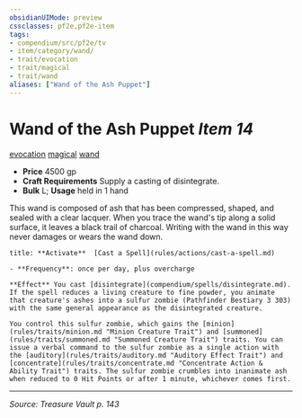 ```yaml
---
obsidianUIMode: preview
cssclasses: pf2e,pf2e-item
tags:
- compendium/src/pf2e/tv
- item/category/wand/
- trait/evocation
- trait/magical
- trait/wand
aliases: ["Wand of the Ash Puppet"]
---
```

# Wand of the Ash Puppet *Item 14*  
[evocation](rules/traits/evocation.md "Evocation School Trait")  [magical](rules/traits/magical.md "Magical Item Trait")  [wand](rules/traits/wand.md "Wand Item Trait")  

- **Price** 4500 gp
- **Craft Requirements** Supply a casting of disintegrate.
- **Bulk** L; **Usage** held in 1 hand

This wand is composed of ash that has been compressed, shaped, and sealed with a clear lacquer. When you trace the wand's tip along a solid surface, it leaves a black trail of charcoal. Writing with the wand in this way never damages or wears the wand down.

```ad-embed-ability
title: **Activate**  [Cast a Spell](rules/actions/cast-a-spell.md)

- **Frequency**: once per day, plus overcharge

**Effect** You cast [disintegrate](compendium/spells/disintegrate.md). If the spell reduces a living creature to fine powder, you animate that creature's ashes into a sulfur zombie (Pathfinder Bestiary 3 303) with the same general appearance as the disintegrated creature.

You control this sulfur zombie, which gains the [minion](rules/traits/minion.md "Minion Creature Trait") and [summoned](rules/traits/summoned.md "Summoned Creature Trait") traits. You can issue a verbal command to the sulfur zombie as a single action with the [auditory](rules/traits/auditory.md "Auditory Effect Trait") and [concentrate](rules/traits/concentrate.md "Concentrate Action & Ability Trait") traits. The sulfur zombie crumbles into inanimate ash when reduced to 0 Hit Points or after 1 minute, whichever comes first.
```


---
*Source: Treasure Vault p. 143*